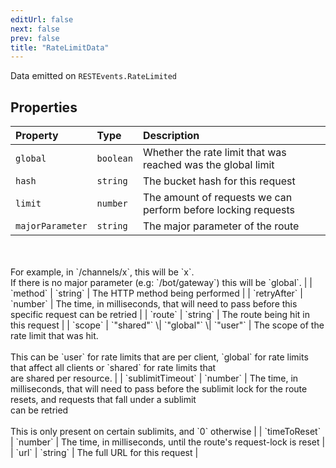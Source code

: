 ```yaml
---
editUrl: false
next: false
prev: false
title: "RateLimitData"
---
```


Data emitted on `RESTEvents.RateLimited`

## Properties

| Property | Type | Description |
| :------ | :------ | :------ |
| `global` | `boolean` | Whether the rate limit that was reached was the global limit |
| `hash` | `string` | The bucket hash for this request |
| `limit` | `number` | The amount of requests we can perform before locking requests |
| `majorParameter` | `string` | The major parameter of the route<br /><br />For example, in `/channels/x`, this will be `x`.<br />If there is no major parameter (e.g: `/bot/gateway`) this will be `global`. |
| `method` | `string` | The HTTP method being performed |
| `retryAfter` | `number` | The time, in milliseconds, that will need to pass before this specific request can be retried |
| `route` | `string` | The route being hit in this request |
| `scope` | `"shared"` \| `"global"` \| `"user"` | The scope of the rate limit that was hit.<br /><br />This can be `user` for rate limits that are per client, `global` for rate limits that affect all clients or `shared` for rate limits that<br />are shared per resource. |
| `sublimitTimeout` | `number` | The time, in milliseconds, that will need to pass before the sublimit lock for the route resets, and requests that fall under a sublimit<br />can be retried<br /><br />This is only present on certain sublimits, and `0` otherwise |
| `timeToReset` | `number` | The time, in milliseconds, until the route's request-lock is reset |
| `url` | `string` | The full URL for this request |
